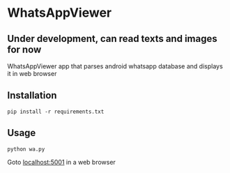 # WhatsAppViewer
## Under development, can read texts and images for now
WhatsAppViewer app that parses android whatsapp database and displays it in web browser

## Installation
`pip install -r requirements.txt`

## Usage
`python wa.py`

Goto [localhost:5001](https://localhost:5001) in a web browser